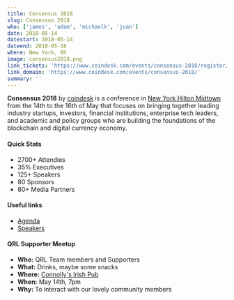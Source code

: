 ```yaml
---
title: Consensus 2018
slug: Consensus 2018
who: ['james', 'adam', 'michaelk', 'juan']
date: 2018-05-14 
datestart: 2018-05-14 
dateend: 2018-05-16
where: New York, NY
image: consensus2018.png
link_tickets: 'https://www.coindesk.com/events/consensus-2018/register/'
link_domain: 'https://www.coindesk.com/events/consensus-2018/'
summary: ''
---
```


**Consensus 2018** by [coindesk](https://www.coindesk.com/) is a conference in [New York Hilton Midtown](http://www.guestreservations.com/new-york-hilton-midtown/booking) from the 14th to the 16th of May that focuses on bringing together leading industry startups, investors, financial institutions, enterprise tech leaders, and academic and policy groups who are building the foundations of the blockchain and digital currency economy.

#### Quick Stats

- 2700+ Attendies
- 35% Executives
- 125+ Speakers
- 80 Sponsors 
- 80+ Media Partners

#### Useful links

- [Agenda](https://www.coindesk.com/events/consensus-2018/agenda/)
- [Speakers](https://www.coindesk.com/events/consensus-2018/speakers/)

#### QRL Supporter Meetup

- **Who:** QRL Team members and Supporters 
- **What:** Drinks, maybe some snacks 
- **Where:** [Connolly's Irish Pub](http://5th-avenue.connollyspubandrestaurant.com/)
- **When:** May 14th, 7pm 
- **Why:** To interact with our lovely community members